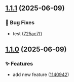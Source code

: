 ## [1.1.1](https://github.com/yotsatorn/semantic/compare/v1.1.0...v1.1.1) (2025-06-09)

### 🐛 Bug Fixes

* test ([725ac7f](https://github.com/yotsatorn/semantic/commit/725ac7fdcbd5141cfb7ddfd0cde6093890680a7b))

## [1.1.0](https://github.com/yotsatorn/semantic/compare/v1.0.0...v1.1.0) (2025-06-09)

### ✨ Features

* add new feature ([1140942](https://github.com/yotsatorn/semantic/commit/1140942856af8ea7cc144122f5281d289dbee877))
